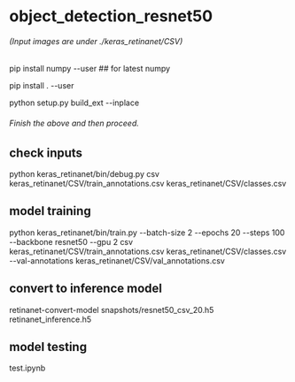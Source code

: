 # object_detection_resnet50
###### (Input images are under ./keras_retinanet/CSV)

pip install numpy --user ## for latest numpy

pip install . --user

python setup.py build_ext --inplace

###### Finish the above and then proceed.

## check inputs
python keras_retinanet/bin/debug.py csv keras_retinanet/CSV/train_annotations.csv keras_retinanet/CSV/classes.csv

## model training
python keras_retinanet/bin/train.py --batch-size 2 --epochs 20 --steps 100 --backbone resnet50 --gpu 2 csv keras_retinanet/CSV/train_annotations.csv keras_retinanet/CSV/classes.csv --val-annotations keras_retinanet/CSV/val_annotations.csv

## convert to inference model
retinanet-convert-model snapshots/resnet50_csv_20.h5 retinanet_inference.h5

## model testing
test.ipynb
